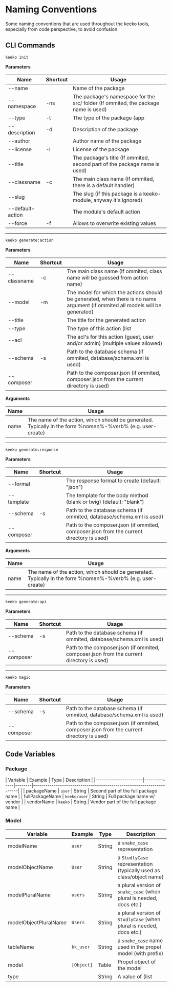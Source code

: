 # Naming Conventions

Some naming conventions that are used throughout the keeko tools, especially from code perspective, to avoid confusion.

## CLI Commands

```
keeko init
```

__Parameters__

| Name             | Shortcut | Usage                                                                              |
|------------------|----------|------------------------------------------------------------------------------------|
| --name           |          | Name of the package                                                                |
| --namespace      | -ns      | The package's namespace for the src/ folder (If ommited, the package name is used) |
| --type           | -t       | The type of the package (app|module)                                               |
| --description    | -d       | Description of the package                                                         |
| --author         |          | Author name of the package                                                         |
| --license        | -l       | License of the package                                                             |
| --title          |          | The package's title (If ommited, second part of the package name is used)          |
| --classname      | -c       | The main class name (If ommited, there is a default handler)                       |
| --slug           |          | The slug (if this package is a keeko-module, anyway it's ignored)                  |
| --default-action |          | The module's default action                                                        |
| --force          | -f       | Allows to overwrite existing values                                                |

---


```
keeko generate:action
```

__Parameters__

| Name        | Shortcut | Usage                                                                                                                         |
|-------------|----------|-------------------------------------------------------------------------------------------------------------------------------|
| --classname | -c       | The main class name (If ommited, class name will be guessed from action name)                                                 |
| --model     | -m       | The model for which the actions should be generated, when there is no name argument (if ommited all models will be generated) |
| --title     |          | The title for the generated action                                                                                            |
| --type      |          | The type of this action (list|create|read|update|delete) (if ommited template is guessed from action name)                    |
| --acl       |          | The acl's for this action (guest, user and/or admin) (multiple values allowed)                                                |
| --schema    | -s       | Path to the database schema (if ommited, database/schema.xml is used)                                                         |
| --composer  |          | Path to the composer.json (if ommited, composer.json from the current directory is used)                                      |

__Arguments__

| Name | Usage                                                                                                      |
|------|------------------------------------------------------------------------------------------------------------|
| name | The name of the action, which should be generated. Typically in the form %nomen%-%verb% (e.g. user-create) |

---

```
keeko generate:response
```

__Parameters__

| Name       | Shortcut | Usage                                                                                    |
|------------|----------|------------------------------------------------------------------------------------------|
| --format   |          | The response format to create (default: "json")                                          |
| --template |          | The template for the body method (blank or twig) (default: "blank")                      |
| --schema   | -s       | Path to the database schema (if ommited, database/schema.xml is used)                    |
| --composer |          | Path to the composer.json (if ommited, composer.json from the current directory is used) |

__Arguments__

| Name | Usage                                                                                                      |
|------|------------------------------------------------------------------------------------------------------------|
| name | The name of the action, which should be generated. Typically in the form %nomen%-%verb% (e.g. user-create) |

---

```
keeko generate:api
```

__Parameters__

| Name       | Shortcut | Usage                                                                                    |
|------------|----------|------------------------------------------------------------------------------------------|
| --schema   | -s       | Path to the database schema (if ommited, database/schema.xml is used)                    |
| --composer |          | Path to the composer.json (if ommited, composer.json from the current directory is used) |

---

```
keeko magic
```

__Parameters__

| Name       | Shortcut | Usage                                                                                    |
|------------|----------|------------------------------------------------------------------------------------------|
| --schema   | -s       | Path to the database schema (if ommited, database/schema.xml is used)                    |
| --composer |          | Path to the composer.json (if ommited, composer.json from the current directory is used) |

## Code Variables

### Package

| Variable              | Example      | Type   | Description                                                          |
|-----------------------|--------------|--------|----------------------------------------------------------------------|                                                                   |
| packageName           | `user`       | String | Second part of the full package name                                 |
| fullPackageName       | `keeko/user` | String | Full package name w/ vendor                                          |
| vendorName            | `keeko`      | String | Vendor part of the full package name                                 |

### Model

| Variable              | Example    | Type   | Description                                                          |
|-----------------------|------------|--------|----------------------------------------------------------------------|
| modelName             | `user`     | String | a `snake_case` representation                                        |
| modelObjectName       | `User`     | String | a `StudlyCase` representation (typically used as class/object name)  |
| modelPluralName       | `users`    | String | a plural version of  `snake_case` (when plural is needed, docs etc.) |
| modelObjectPluralName | `Users`    | String | a plural version of `StudlyCase` (when plural is needed, docs etc.)  |
| tableName             | `kk_user`  | String | a `snake_case` name used in the propel model (with prefix)           |
| model                 | `[Object]` | Table  | Propel object of the model                                           |
| type                  |            | String | A value of (list|create|update|read|delete)                          |
